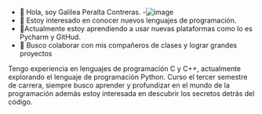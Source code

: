 - 👋 Hola, soy Galilea Peralta Contreras.
-![image](https://github.com/user-attachments/assets/00113d04-4e80-46bc-b982-536d9dfe2cc3)
- 👀 Estoy interesado en conocer nuevos lenguajes de programación.
- 🌱Actualmente estoy aprendiendo a usar nuevas plataformas como lo es Pycharm y GitHud.
- 💞️ Busco colaborar con mis compañeros de clases y lograr grandes proyectos

Tengo experiencia en lenguajes de programación C y C++, actualmente explorando el lenguaje de programación Python.
Curso el tercer semestre de carrera, siempre busco aprender y profundizar en el mundo de la programación además estoy interesada en descubrir los secretos detrás del código. 
